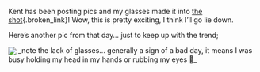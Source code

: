 Kent has been posting pics and my glasses made it into [the shot](http://weblogs.asp.net/ksharkey/posts/26944.aspx){.broken_link}! Wow, this is pretty exciting, I think I&#8217;ll go lie down.

Here&#8217;s another pic from that day&#8230; just to keep up with the trend;

<img src="http://www.duncanmackenzie.net/me.jpg" align="center" border="0" />  
_note the lack of glasses&#8230; generally a sign of a bad day,   
it means I was busy holding my head in my hands or rubbing my eyes 🙂_